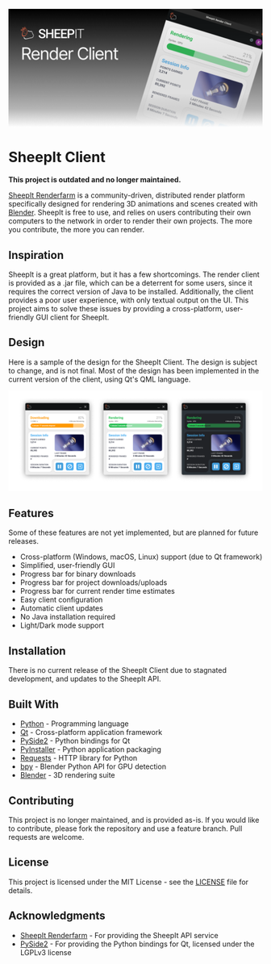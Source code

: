 ![Promotional Banner](/Banner.png)

# SheepIt Client

**This project is outdated and no longer maintained.**

[SheepIt Renderfarm](https://www.sheepit-renderfarm.com/) is a community-driven, distributed render platform specifically designed for rendering 3D animations and scenes created with [Blender](https://blender.org). SheepIt is free to use, and relies on users contributing their own computers to the network in order to render their own projects. The more you contribute, the more you can render.

## Inspiration

SheepIt is a great platform, but it has a few shortcomings. The render client is provided as a .jar file, which can be a deterrent for some users, since it requires the correct version of Java to be installed. Additionally, the client provides a poor user experience, with only textual output on the UI. This project aims to solve these issues by providing a cross-platform, user-friendly GUI client for SheepIt.

## Design

Here is a sample of the design for the SheepIt Client. The design is subject to change, and is not final. Most of the design has been implemented in the current version of the client, using Qt's QML language.

![Design](/DesignDemo.png)

## Features

Some of these features are not yet implemented, but are planned for future releases.

- Cross-platform (Windows, macOS, Linux) support (due to Qt framework)
- Simplified, user-friendly GUI
- Progress bar for binary downloads
- Progress bar for project downloads/uploads
- Progress bar for current render time estimates
- Easy client configuration
- Automatic client updates
- No Java installation required
- Light/Dark mode support

## Installation

There is no current release of the SheepIt Client due to stagnated development, and updates to the SheepIt API.

## Built With

- [Python](https://www.python.org/) - Programming language
- [Qt](https://www.qt.io/) - Cross-platform application framework
- [PySide2](https://wiki.qt.io/Qt_for_Python) - Python bindings for Qt
- [PyInstaller](https://www.pyinstaller.org/) - Python application packaging
- [Requests](https://requests.readthedocs.io/en/master/) - HTTP library for Python
- [bpy](https://docs.blender.org/api/current/bpy.html) - Blender Python API for GPU detection
- [Blender](https://www.blender.org/) - 3D rendering suite

## Contributing

This project is no longer maintained, and is provided as-is. If you would like to contribute, please fork the repository and use a feature branch. Pull requests are welcome.

## License

This project is licensed under the MIT License - see the [LICENSE](LICENSE) file for details.

## Acknowledgments

- [SheepIt Renderfarm](https://www.sheepit-renderfarm.com/) - For providing the SheepIt API service
- [PySide2](https://wiki.qt.io/Qt_for_Python) - For providing the Python bindings for Qt, licensed under the LGPLv3 license
